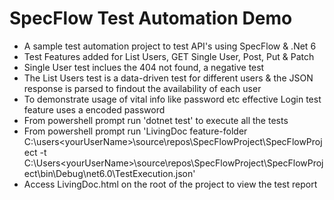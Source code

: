 # SpecFlow Test Automation Demo
- A sample test automation project to test API's using SpecFlow & .Net 6
- Test Features added for List Users, GET Single User, Post, Put & Patch
- Single User test inclues the 404 not found, a negative test
- The List Users test is a data-driven test for different users & the JSON response is parsed to findout the availability of each user
- To demonstrate usage of vital info like password etc effective Login test feature uses a encoded password
- From powershell prompt run 'dotnet test' to execute all the tests
- From powershell prompt run 'LivingDoc feature-folder C:\users\<yourUserName>\source\repos\SpecFlowProject\SpecFlowProject -t C:\Users\<yourUserName>\source\repos\SpecFlowProject\SpecFlowProject\bin\Debug\net6.0\TestExecution.json'
- Access LivingDoc.html on the root of the project to view the test report
